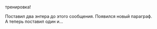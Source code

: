 тренировка!

Поставил два энтера до этого сообщения. Появился новый параграф.  
А теперь поставил один и...

